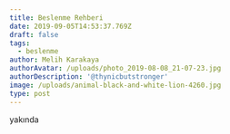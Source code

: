 ```yaml
---
title: Beslenme Rehberi
date: 2019-09-05T14:53:37.769Z
draft: false
tags:
  - beslenme
author: Melih Karakaya
authorAvatar: /uploads/photo_2019-08-08_21-07-23.jpg
authorDescription: '@thynicbutstronger'
image: /uploads/animal-black-and-white-lion-4260.jpg
type: post
---
```

yakında
